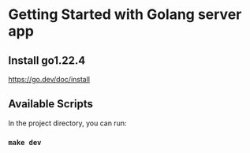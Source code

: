 # Getting Started with Golang server app

## Install go1.22.4 

https://go.dev/doc/install

## Available Scripts

In the project directory, you can run:

### `make dev`

